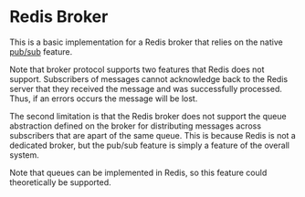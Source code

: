 # Redis Broker

This is a basic implementation for a Redis broker that relies on the native [pub/sub](http://redis.io/topics/pubsub) feature.

Note that broker protocol supports two features that Redis does not support. Subscribers of messages cannot acknowledge back to the Redis server that they received the message and was successfully processed. Thus, if an errors occurs the message will be lost.

The second limitation is that the Redis broker does not support the queue abstraction defined on the broker for distributing messages across subscribers that are apart of the same queue. This is because Redis is not a dedicated broker, but the pub/sub feature is simply a feature of the overall system.

Note that queues can be implemented in Redis, so this feature could theoretically be supported.
